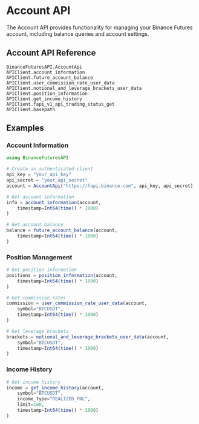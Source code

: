 # Account API

The Account API provides functionality for managing your Binance Futures account, including balance queries and account settings.

## Account API Reference

```@docs
BinanceFuturesAPI.AccountApi
APIClient.account_information
APIClient.future_account_balance
APIClient.user_commission_rate_user_data
APIClient.notional_and_leverage_brackets_user_data
APIClient.position_information
APIClient.get_income_history
APIClient.fapi_v1_api_trading_status_get
APIClient.basepath
```

## Examples

### Account Information

```julia
using BinanceFuturesAPI

# Create an authenticated client
api_key = "your_api_key"
api_secret = "your_api_secret"
account = AccountApi("https://fapi.binance.com", api_key, api_secret)

# Get account information
info = account_information(account,
    timestamp=Int64(time() * 1000)
)

# Get account balance
balance = future_account_balance(account,
    timestamp=Int64(time() * 1000)
)
```

### Position Management

```julia
# Get position information
positions = position_information(account,
    timestamp=Int64(time() * 1000)
)

# Get commission rates
commission = user_commission_rate_user_data(account,
    symbol="BTCUSDT",
    timestamp=Int64(time() * 1000)
)

# Get leverage brackets
brackets = notional_and_leverage_brackets_user_data(account,
    symbol="BTCUSDT",
    timestamp=Int64(time() * 1000)
)
```

### Income History

```julia
# Get income history
income = get_income_history(account,
    symbol="BTCUSDT",
    income_type="REALIZED_PNL",
    limit=100,
    timestamp=Int64(time() * 1000)
)
```
